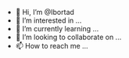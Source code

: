 - 👋 Hi, I’m @Ibortad
- 👀 I’m interested in ...
- 🌱 I’m currently learning ...
- 💞️ I’m looking to collaborate on ...
- 📫 How to reach me ...

<!---
Ibortad/Ibortad is a ✨ special ✨ repository because its `README.md` (this file) appears on your GitHub profile.
You can click the Preview link to take a look at your changes.
--->
